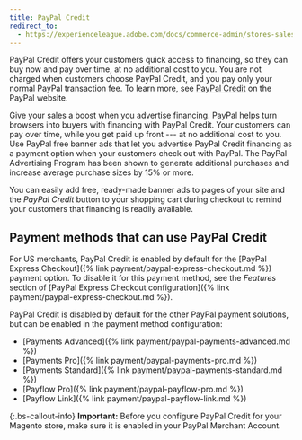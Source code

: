 ```yaml
---
title: PayPal Credit
redirect_to:
  - https://experienceleague.adobe.com/docs/commerce-admin/stores-sales/payments/paypal/paypal.html#paypal-credit-and-paylater
---
```


PayPal Credit offers your customers quick access to financing, so they can buy now and pay over time, at no additional cost to you. You are not charged when customers choose PayPal Credit, and you pay only your normal PayPal transaction fee. To learn more, see [PayPal Credit][1] on the PayPal website.

Give your sales a boost when you advertise financing. PayPal helps turn browsers into buyers with financing with PayPal Credit. Your customers can pay over time, while you get paid up front --- at no additional cost to you. Use PayPal free banner ads that let you advertise PayPal Credit financing as a payment option when your customers check out with PayPal. The PayPal Advertising Program has been shown to generate additional purchases and increase average purchase sizes by 15% or more.

You can easily add free, ready-made banner ads to pages of your site and the _PayPal Credit_ button to your shopping cart during checkout to remind your customers that financing is readily available.

## Payment methods that can use PayPal Credit

For US merchants, PayPal Credit is enabled by default for the [PayPal Express Checkout]({% link payment/paypal-express-checkout.md %}) payment option. To disable it for this payment method, see the _Features_ section of [PayPal Express Checkout configuration]({% link payment/paypal-express-checkout.md %}).

PayPal Credit is disabled by default for the other PayPal payment solutions, but can be enabled in the payment method configuration:

- [Payments Advanced]({% link payment/paypal-payments-advanced.md %})
- [Payments Pro]({% link payment/paypal-payments-pro.md %})
- [Payments Standard]({% link payment/paypal-payments-standard.md %})
- [Payflow Pro]({% link payment/paypal-payflow-pro.md %})
- [Payflow Link]({% link payment/paypal-payflow-link.md %})

{:.bs-callout-info}
**Important:** Before you configure PayPal Credit for your Magento store, make sure it is enabled in your PayPal Merchant Account.

[1]: https://www.paypal.com/us/webapps/mpp/promotional-financing
